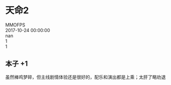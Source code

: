 



# 天命2
  
MMOFPS  
2017-10-24 00:00:00  
nan  
1  
1
## 本子 +1


虽然棒鸡梦碎，但主线剧情体验还是很好的，配乐和演出都是上乘；太肝了略劝退